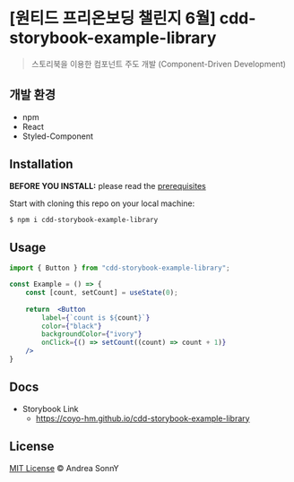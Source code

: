 # [원티드 프리온보딩 챌린지 6월] cdd-storybook-example-library
> 스토리북을 이용한 컴포넌트 주도 개발 (Component-Driven Development)

## 개발 환경
- npm
- React
- Styled-Component

## Installation

**BEFORE YOU INSTALL:** please read the [prerequisites](#prerequisites)

Start with cloning this repo on your local machine:

```sh
$ npm i cdd-storybook-example-library
```

## Usage

```jsx
import { Button } from "cdd-storybook-example-library";

const Example = () => {
    const [count, setCount] = useState(0);
    
    return  <Button
        label={`count is ${count}`}
        color={"black"}
        backgroundColor={"ivory"}
        onClick={() => setCount((count) => count + 1)}
    />
}
```

## Docs

- Storybook Link
    - https://coyo-hm.github.io/cdd-storybook-example-library

## License

[MIT License](https://andreasonny.mit-license.org/2019) © Andrea SonnY
